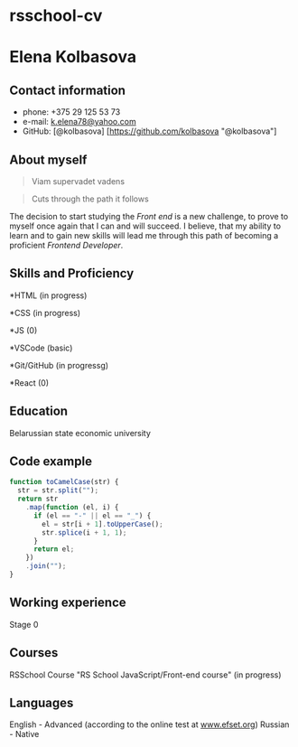 # rsschool-cv

# **Elena Kolbasova**

## **Сontact information**

- phone: +375 29 125 53 73
- e-mail: k.elena78@yahoo.com
- GitHub: [@kolbasova] [https://github.com/kolbasova "@kolbasova"]

## **About myself**

> Viam supervadet vadens

> Cuts through the path it follows

The decision to start studying the _Front end_ is a new challenge, to prove to myself once again that I can and will succeed.
I believe, that my ability to learn and to gain new skills will lead me through this path of becoming a proficient _Frontend Developer_.

## **Skills and Proficiency**

*HTML (in progress)

*CSS (in progress)

*JS (0)

*VSCode (basic)

*Git/GitHub (in progressg)

*React (0)

## **Education**

Belarussian state economic university

## **Code example**

```javascript
function toCamelCase(str) {
  str = str.split("");
  return str
    .map(function (el, i) {
      if (el == "-" || el == "_") {
        el = str[i + 1].toUpperCase();
        str.splice(i + 1, 1);
      }
      return el;
    })
    .join("");
}
```
## **Working experience**

Stage 0

## **Courses**

RSSchool Course "RS School JavaScript/Front-end course" (in progress)

## **Languages**

English - Advanced (according to the online test at www.efset.org)
Russian - Native
